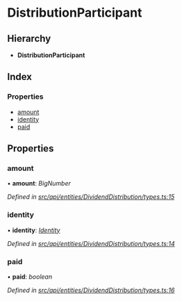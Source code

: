 # DistributionParticipant

## Hierarchy

* **DistributionParticipant**

## Index

### Properties

* [amount](distributionparticipant.md#amount)
* [identity](distributionparticipant.md#identity)
* [paid](distributionparticipant.md#paid)

## Properties

### amount

• **amount**: _BigNumber_

_Defined in_ [_src/api/entities/DividendDistribution/types.ts:15_](https://github.com/PolymathNetwork/polymesh-sdk/blob/23062de4/src/api/entities/DividendDistribution/types.ts#L15)

### identity

• **identity**: [_Identity_](../classes/identity.md)

_Defined in_ [_src/api/entities/DividendDistribution/types.ts:14_](https://github.com/PolymathNetwork/polymesh-sdk/blob/23062de4/src/api/entities/DividendDistribution/types.ts#L14)

### paid

• **paid**: _boolean_

_Defined in_ [_src/api/entities/DividendDistribution/types.ts:16_](https://github.com/PolymathNetwork/polymesh-sdk/blob/23062de4/src/api/entities/DividendDistribution/types.ts#L16)

